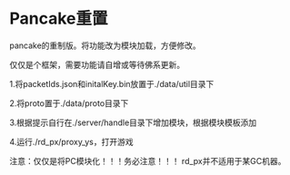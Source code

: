 # Pancake重置

pancake的重制版。将功能改为模块加载，方便修改。

仅仅是个框架，需要功能请自增或等待佛系更新。

1.将packetIds.json和initalKey.bin放置于./data/util目录下

2.将proto置于./data/proto目录下

3.根据提示自行在./server/handle目录下增加模块，根据模块模板添加

4.运行./rd_px/proxy_ys，打开游戏



注意：仅仅是将PC模块化！！！务必注意！！！
          rd_px并不适用于某GC机器。